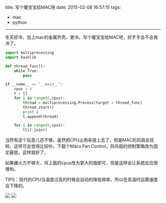 title: 写个暖宝宝给MAC用
date: 2015-02-08 16:57:15
tags:
- mac
- python
---

冬天好冷，加上mac的金属外壳，更冷。写个暖宝宝给MAC吧，好歹手会不会再冷了。

```python
import multiprocessing
import hashlib

def thread_func():
    while True:
        pass

if __name__ == "__main__":
    cpus = 4
    t = []
    for i in range(0,cpus):
        thread = multiprocessing.Process(target = thread_func)
        thread.start()
        print i
        t.append(thread)

    for i in range(0,cpus):
        t[i].join()
```

当然有这个玩意儿还不够，虽然把CPU占用率提上去了，但是MAC的风扇会狂转，这样可会觉得比较吵。下载个Macs Fan Control，将风扇的控制策略改为固定最低，这样就好了。

如果嫌火力不够大，将上面的cpus改为更大的值即可，但是这样会让系统反应很慢哟。

TIPS：现代的CPU当温度过高的时候会自动的降低频率，所以在高温时运算速度会下降的。

![](/images/2015/02/mac_fan_control.png)
![](/images/2015/02/cpu.png)